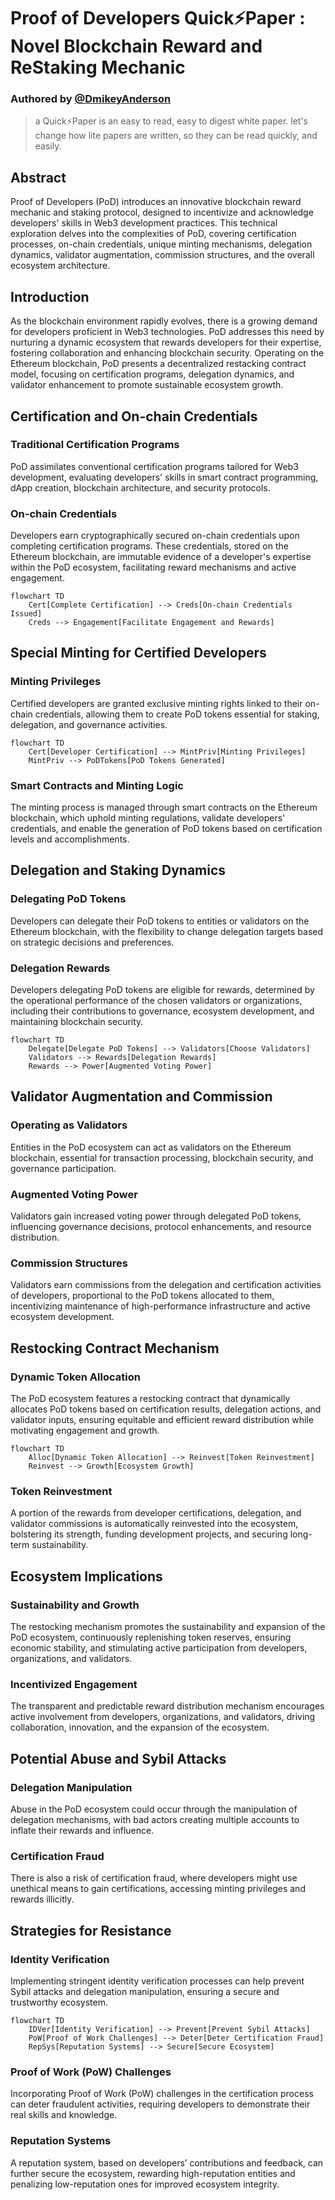 # Proof of Developers Quick⚡Paper : Novel Blockchain Reward and ReStaking Mechanic
### Authored by [@DmikeyAnderson](https://twitter.com/dmikeyanderson)

> a Quick⚡Paper is an easy to read, easy to digest white paper. let's change how lite papers are written, so they can be read quickly, and easily.

## Abstract
Proof of Developers (PoD) introduces an innovative blockchain reward mechanic and staking protocol, designed to incentivize and acknowledge developers' skills in Web3 development practices. This technical exploration delves into the complexities of PoD, covering certification processes, on-chain credentials, unique minting mechanisms, delegation dynamics, validator augmentation, commission structures, and the overall ecosystem architecture.

## Introduction
As the blockchain environment rapidly evolves, there is a growing demand for developers proficient in Web3 technologies. PoD addresses this need by nurturing a dynamic ecosystem that rewards developers for their expertise, fostering collaboration and enhancing blockchain security. Operating on the Ethereum blockchain, PoD presents a decentralized restacking contract model, focusing on certification programs, delegation dynamics, and validator enhancement to promote sustainable ecosystem growth.

## Certification and On-chain Credentials
### Traditional Certification Programs
PoD assimilates conventional certification programs tailored for Web3 development, evaluating developers' skills in smart contract programming, dApp creation, blockchain architecture, and security protocols.

### On-chain Credentials
Developers earn cryptographically secured on-chain credentials upon completing certification programs. These credentials, stored on the Ethereum blockchain, are immutable evidence of a developer's expertise within the PoD ecosystem, facilitating reward mechanisms and active engagement.

```mermaid
flowchart TD
    Cert[Complete Certification] --> Creds[On-chain Credentials Issued]
    Creds --> Engagement[Facilitate Engagement and Rewards]
```

## Special Minting for Certified Developers
### Minting Privileges
Certified developers are granted exclusive minting rights linked to their on-chain credentials, allowing them to create PoD tokens essential for staking, delegation, and governance activities.

```mermaid
flowchart TD
    Cert[Developer Certification] --> MintPriv[Minting Privileges]
    MintPriv --> PoDTokens[PoD Tokens Generated]
```

### Smart Contracts and Minting Logic
The minting process is managed through smart contracts on the Ethereum blockchain, which uphold minting regulations, validate developers' credentials, and enable the generation of PoD tokens based on certification levels and accomplishments.

## Delegation and Staking Dynamics
### Delegating PoD Tokens
Developers can delegate their PoD tokens to entities or validators on the Ethereum blockchain, with the flexibility to change delegation targets based on strategic decisions and preferences.

### Delegation Rewards
Developers delegating PoD tokens are eligible for rewards, determined by the operational performance of the chosen validators or organizations, including their contributions to governance, ecosystem development, and maintaining blockchain security.

```mermaid
flowchart TD
    Delegate[Delegate PoD Tokens] --> Validators[Choose Validators]
    Validators --> Rewards[Delegation Rewards]
    Rewards --> Power[Augmented Voting Power]
```

## Validator Augmentation and Commission
### Operating as Validators
Entities in the PoD ecosystem can act as validators on the Ethereum blockchain, essential for transaction processing, blockchain security, and governance participation.

### Augmented Voting Power
Validators gain increased voting power through delegated PoD tokens, influencing governance decisions, protocol enhancements, and resource distribution.

### Commission Structures
Validators earn commissions from the delegation and certification activities of developers, proportional to the PoD tokens allocated to them, incentivizing maintenance of high-performance infrastructure and active ecosystem development.

## Restocking Contract Mechanism
### Dynamic Token Allocation
The PoD ecosystem features a restocking contract that dynamically allocates PoD tokens based on certification results, delegation actions, and validator inputs, ensuring equitable and efficient reward distribution while motivating engagement and growth.

```mermaid
flowchart TD
    Alloc[Dynamic Token Allocation] --> Reinvest[Token Reinvestment]
    Reinvest --> Growth[Ecosystem Growth]
```

### Token Reinvestment
A portion of the rewards from developer certifications, delegation, and validator commissions is automatically reinvested into the ecosystem, bolstering its strength, funding development projects, and securing long-term sustainability.

## Ecosystem Implications
### Sustainability and Growth
The restocking mechanism promotes the sustainability and expansion of the PoD ecosystem, continuously replenishing token reserves, ensuring economic stability, and stimulating active participation from developers, organizations, and validators.

### Incentivized Engagement
The transparent and predictable reward distribution mechanism encourages active involvement from developers, organizations, and validators, driving collaboration, innovation, and the expansion of the ecosystem.

## Potential Abuse and Sybil Attacks
### Delegation Manipulation
Abuse in the PoD ecosystem could occur through the manipulation of delegation mechanisms, with bad actors creating multiple accounts to inflate their rewards and influence.

### Certification Fraud
There is also a risk of certification fraud, where developers might use unethical means to gain certifications, accessing minting privileges and rewards illicitly.

## Strategies for Resistance
### Identity Verification
Implementing stringent identity verification processes can help prevent Sybil attacks and delegation manipulation, ensuring a secure and trustworthy ecosystem.

```mermaid
flowchart TD
    IDVer[Identity Verification] --> Prevent[Prevent Sybil Attacks]
    PoW[Proof of Work Challenges] --> Deter[Deter Certification Fraud]
    RepSys[Reputation Systems] --> Secure[Secure Ecosystem]
```

### Proof of Work (PoW) Challenges
Incorporating Proof of Work (PoW) challenges in the certification process can deter fraudulent activities, requiring developers to demonstrate their real skills and knowledge.

### Reputation Systems
A reputation system, based on developers’ contributions and feedback, can further secure the ecosystem, rewarding high-reputation entities and penalizing low-reputation ones for improved ecosystem integrity.
